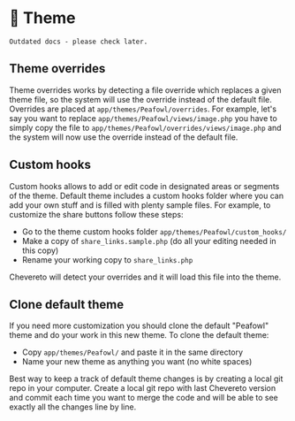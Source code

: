 # 🎨 Theme

`Outdated docs - please check later.`

## Theme overrides

Theme overrides works by detecting a file override which replaces a given theme file, so the system will use the override instead of the default file. Overrides are placed at `app/themes/Peafowl/overrides`. For example, let's say you want to replace `app/themes/Peafowl/views/image.php` you have to simply copy the file to `app/themes/Peafowl/overrides/views/image.php` and the system will now use the override instead of the default file.

## Custom hooks

Custom hooks allows to add or edit code in designated areas or segments of the theme. Default theme includes a custom hooks folder where you can add your own stuff and is filled with plenty sample files. For example, to customize the share buttons follow these steps:

- Go to the theme custom hooks folder `app/themes/Peafowl/custom_hooks/`
- Make a copy of `share_links.sample.php` (do all your editing needed in this copy)
- Rename your working copy to `share_links.php`

Chevereto will detect your overrides and it will load this file into the theme.

## Clone default theme

If you need more customization you should clone the default "Peafowl" theme and do your work in this new theme. To clone the default theme:

- Copy `app/themes/Peafowl/` and paste it in the same directory
- Name your new theme as anything you want (no white spaces)

Best way to keep a track of default theme changes is by creating a local git repo in your computer. Create a local git repo with last Chevereto version and commit each time you want to merge the code and will be able to see exactly all the changes line by line.
